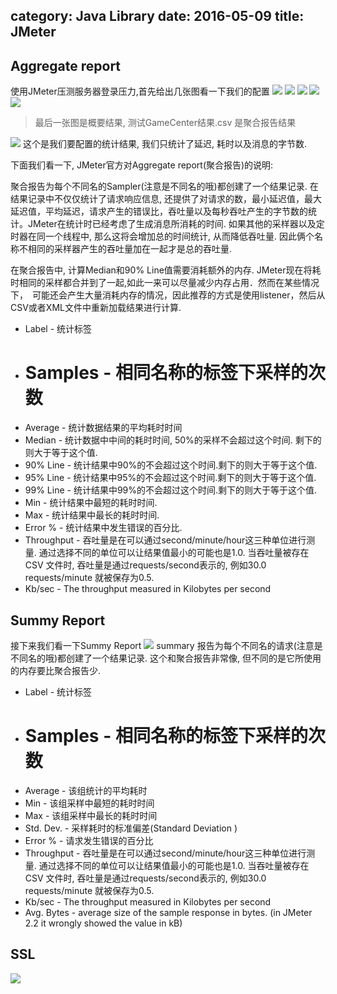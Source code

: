category: Java Library
date: 2016-05-09
title: JMeter
---
## Aggregate report
使用JMeter压测服务器登录压力,首先给出几张图看一下我们的配置
![](https://raw.githubusercontent.com/yu66/blog-website/images/jmeter/JMeter1.png)
![](https://raw.githubusercontent.com/yu66/blog-website/images/jmeter/JMeter2.png)
![](https://raw.githubusercontent.com/yu66/blog-website/images/jmeter/JMeter3.png)
![](https://raw.githubusercontent.com/yu66/blog-website/images/jmeter/JMeter4.png)
![](https://raw.githubusercontent.com/yu66/blog-website/images/jmeter/JMeter5.png)
> 最后一张图是概要结果, 测试GameCenter结果.csv 是聚合报告结果

![](https://raw.githubusercontent.com/yu66/blog-website/images/jmeter/JMeter6.png)
这个是我们要配置的统计结果, 我们只统计了延迟, 耗时以及消息的字节数.

下面我们看一下, JMeter官方对Aggregate report(聚合报告)的说明:

聚合报告为每个不同名的Sampler(注意是不同名的哦)都创建了一个结果记录. 在结果记录中不仅仅统计了请求响应信息, 还提供了对请求的数，最小延迟值，最大延迟值，平均延迟，请求产生的错误比，吞吐量以及每秒吞吐产生的字节数的统计。JMeter在统计时已经考虑了生成消息所消耗的时间. 如果其他的采样器以及定时器在同一个线程中, 那么这将会增加总的时间统计, 从而降低吞吐量. 因此俩个名称不相同的采样器产生的吞吐量加在一起才是总的吞吐量. 

在聚合报告中, 计算Median和90% Line值需要消耗额外的内存. JMeter现在将耗时相同的采样都合并到了一起,如此一来可以尽量减少内存占用．然而在某些情况下，　可能还会产生大量消耗内存的情况，因此推荐的方式是使用listener，然后从CSV或者XML文件中重新加载结果进行计算.

* Label - 统计标签
* # Samples - 相同名称的标签下采样的次数
* Average - 统计数据结果的平均耗时时间
* Median - 统计数据中中间的耗时时间, 50%的采样不会超过这个时间. 剩下的则大于等于这个值.
* 90% Line - 统计结果中90%的不会超过这个时间.剩下的则大于等于这个值.
* 95% Line - 统计结果中95%的不会超过这个时间.剩下的则大于等于这个值.
* 99% Line - 统计结果中99%的不会超过这个时间.剩下的则大于等于这个值.
* Min - 统计结果中最短的耗时时间. 
* Max - 统计结果中最长的耗时时间. 
* Error % - 统计结果中发生错误的百分比. 
* Throughput - 吞吐量是在可以通过second/minute/hour这三种单位进行测量. 通过选择不同的单位可以让结果值最小的可能也是1.0. 当吞吐量被存在CSV 文件时, 吞吐量是通过requests/second表示的, 例如30.0 requests/minute 就被保存为0.5.
* Kb/sec - The throughput measured in Kilobytes per second

## Summy Report
接下来我们看一下Summy Report
![](https://raw.githubusercontent.com/yu66/blog-website/images/jmeter/JMeter7.png)
summary 报告为每个不同名的请求(注意是不同名的哦)都创建了一个结果记录. 这个和聚合报告非常像, 但不同的是它所使用的内存要比聚合报告少.

* Label - 统计标签
* # Samples - 相同名称的标签下采样的次数
* Average - 该组统计的平均耗时
* Min - 该组采样中最短的耗时时间
* Max - 该组采样中最长的耗时时间
* Std. Dev. - 采样耗时的标准偏差(Standard Deviation )
* Error % - 请求发生错误的百分比
* Throughput -  吞吐量是在可以通过second/minute/hour这三种单位进行测量. 通过选择不同的单位可以让结果值最小的可能也是1.0. 当吞吐量被存在CSV 文件时, 吞吐量是通过requests/second表示的, 例如30.0 requests/minute 就被保存为0.5.
* Kb/sec - The throughput measured in Kilobytes per second
* Avg. Bytes - average size of the sample response in bytes. (in JMeter 2.2 it wrongly showed the value in kB)

## SSL
![](https://raw.githubusercontent.com/yu66/blog-website/images/jmeter/ssl.png)